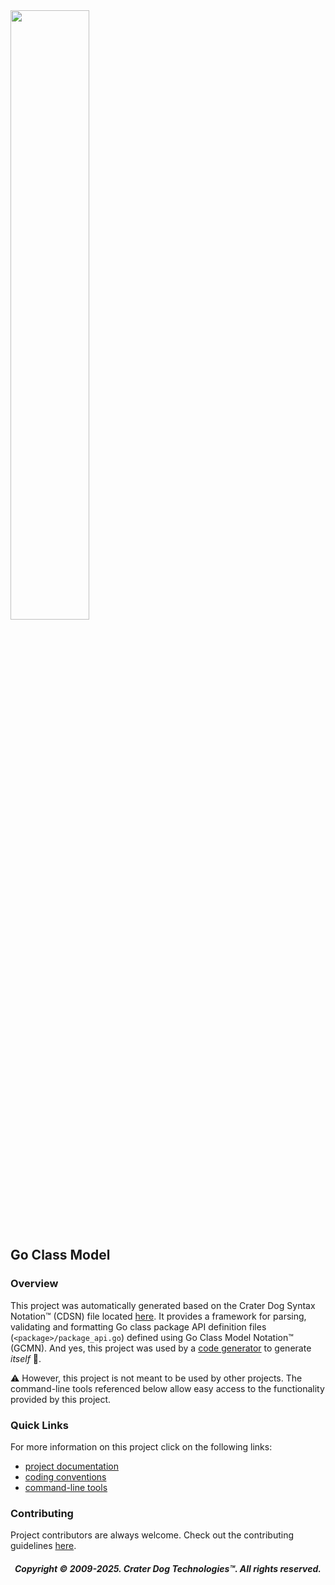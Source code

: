 <img src="https://craterdog.com/images/CraterDog.png" width="50%">

## Go Class Model

### Overview
This project was automatically generated based on the Crater Dog Syntax Notation™
(CDSN) file located
[here](https://github.com/craterdog/go-class-model/blob/main/v8/syntax.cdsn).
It provides a framework for parsing, validating and formatting Go class package
API definition files (`<package>/package_api.go`) defined using Go Class Model
Notation™ (GCMN).  And yes, this project was used by a
[code generator](https://github.com/craterdog/go-code-generation/wiki) to
generate _itself_ 🤯.

⚠️  However, this project is not meant to be used by other projects.  The
command-line tools referenced below allow easy access to the functionality
provided by this project.

### Quick Links
For more information on this project click on the following links:
 * [project documentation](https://github.com/craterdog/go-class-model/wiki)
 * [coding conventions](https://github.com/craterdog/go-development-tools/wiki/Coding-Conventions)
 * [command-line tools](https://github.com/craterdog/go-development-tools/wiki)

### Contributing
Project contributors are always welcome. Check out the contributing guidelines
[here](https://github.com/craterdog/go-class-model/blob/main/.github/CONTRIBUTING.md).

<H5 align="center"> Copyright © 2009-2025. Crater Dog Technologies™. All rights reserved. </H5>
